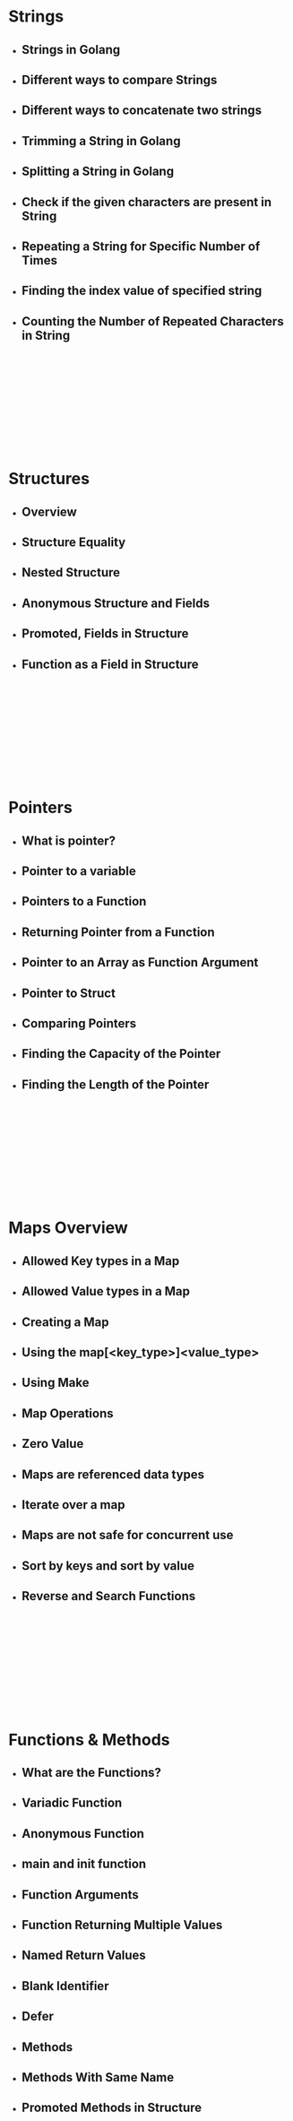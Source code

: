 # Strings 
-   ## Strings in Golang
-   ## Different ways to compare Strings
-   ## Different ways to concatenate two strings
-   ## Trimming a String in Golang
-   ## Splitting a String in Golang
-   ## Check if the given characters are present in String
-   ## Repeating a String for Specific Number of Times
-   ## Finding the index value of specified string
-   ## Counting the Number of Repeated Characters in String

<br/>
<br/>
<br/>
<br/>
<br/>
<br/>
<br/>
<br/>
<br/>
<br/>

# Structures
-   ## Overview
-   ## Structure Equality
-   ## Nested Structure
-   ## Anonymous Structure and Fields
-   ## Promoted, Fields in Structure
-   ## Function as a Field in Structure

<br/>
<br/>
<br/>
<br/>
<br/>
<br/>
<br/>
<br/>
<br/>
<br/>

# Pointers
-   ## What is pointer?
-   ## Pointer to a variable
-   ## Pointers to a Function
-   ## Returning Pointer from a Function
-   ## Pointer to an Array as Function Argument
-   ## Pointer to Struct
-   ## Comparing Pointers
-   ## Finding the Capacity of the Pointer
-   ## Finding the Length of the Pointer

<br/>
<br/>
<br/>
<br/>
<br/>
<br/>
<br/>
<br/>
<br/>
<br/>

# Maps Overview
-   ## Allowed Key types in a Map
-   ## Allowed Value types in a Map
-   ## Creating a Map
-   ## Using the map[<key_type>]<value_type>
-   ## Using Make
-   ## Map Operations
-   ## Zero Value
-   ## Maps are referenced data types
-   ## Iterate over a map
-   ## Maps are not safe for concurrent use
-   ## Sort by keys and sort by value
-   ## Reverse and Search Functions

<br/>
<br/>
<br/>
<br/>
<br/>
<br/>
<br/>
<br/>
<br/>
<br/>


# Functions & Methods
-   ## What are the Functions?
-   ## Variadic Function
-   ## Anonymous Function
-   ## main and init function
-   ## Function Arguments
-   ## Function Returning Multiple Values
-   ## Named Return Values
-   ## Blank Identifier
-   ## Defer
-   ## Methods
-   ## Methods With Same Name
-   ## Promoted Methods in Structure

<br/>
<br/>
<br/>
<br/>
<br/>
<br/>
<br/>
<br/>
<br/>
<br/>


# Interfaces
-   ## Multiple Interfaces
-   ## Embedding Interfaces
-   ## Polymorphism Using Interfaces
-   ## Methods in connection with interfaces

<br/>
<br/>
<br/>
<br/>
<br/>
<br/>
<br/>
<br/>
<br/>
<br/>

# Error Handling
-   ## error interface
-   ## Advantages of using error as a type
-   ## Different ways of creating an error
-   ## Using errors.New(“some_error_message”)
-   ## Using fmt.Errorf(“error is %s” “some_error_message”) 
-   ## Creating Custom error, 
-   ## Ignoring errors, 
-   ## Wrapping of error, 
-   ## Unwrap an error, 
-   ## Check if two error are equal
-   ## Using the equality operator (==)
-   ## Using the Is function of errors package
-   ## Get the underlying error from an error represented by the error interface
-   ## Using the .({type}) assert, 
-   ## Using the As function of errors package, 
-   ## Runtime Error Panic
-   ## Calling the panic function explicitly
-   ## Panic with defer
-   ## Recover in golang
-   ## Panic/Recover and Goroutine
-   ## Printing stack trace
-   ## Return value of the function when panic is recovered

<br/>
<br/>
<br/>
<br/>
<br/>
<br/>
<br/>
<br/>
<br/>
<br/>


# Date and Time
-   ## Create a new time
-   ## Using time.Now()
-   ## Using time.Date()
-   ## Understanding Duration
-   ## Add or Subtract to a time
-   ## Add to time, Subtract to time
-   ## Time Parsing/Formatting
-   ## Time Parse Example
-   ## Time Formatting Example
-   ## Time Diff
-   ## Time Conversion
-   ## Convert time between
-   ## different timezones
-   ## Timers
-   ## Tickers


<br/>
<br/>
<br/>
<br/>
<br/>
<br/>
<br/>
<br/>
<br/>
<br/>


# Goroutines – Concurrency
-   ## Overview of Goroutine
-   ## Main Goroutine 
-   ## Goroutine vs Thread, 
-   ## Channel in Golang, 
    -   ### Unbuffered channel
    -   ### Buffer channel 
    -   ### Channel direction    
    -   ### Channel Ownership
-   ## Unidirectional Channel in Golang, 
-   ## Synchronization in Golang
    -   ### Sync package overview
    -   ### Waitgroups
    -   ### Mutex
    -   ### Conditional Variables
    -   ### Atomic
    -   ### Sync Once
    -   ### Sync Pool
-   ## Concurrency Patterns
    -   ### Piplines
    -   ### Fan out & Fan in
    -   ### Cancelling go-routines



<br/>
<br/>
<br/>
<br/>
<br/>
<br/>
<br/>
<br/>
<br/>
<br/>
